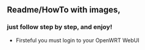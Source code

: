 ## Readme/HowTo with images, 

### just follow step by step, and enjoy!

- Firsteful you must login to your OpenWRT WebUI

